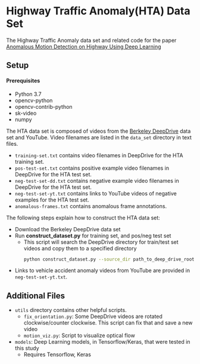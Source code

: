 # Highway Traffic Anomaly(HTA) Data Set
The Highway Traffic Anomaly data set and related code for the paper [Anomalous Motion Detection on Highway Using Deep Learning](https://arxiv.org/abs/2006.08143)

## Setup
#### Prerequisites
* Python 3.7
* opencv-python
* opencv-contrib-python
* sk-video
* numpy

The HTA data set is composed of videos from the [Berkeley DeepDrive](https://bdd-data.berkeley.edu/) data set and YouTube. Video
filenames are listed in the `data_set` directory in text files.
* `training-set.txt` contains video filenames in DeepDrive for the HTA training set.
* `pos-test-set.txt` contains positive example video filenames in DeepDrive for the HTA test set.
* `neg-test-set-dd.txt` contains negative example video filenames in DeepDrive for the HTA test set.
* `neg-test-set-yt.txt` contains links to YouTube videos of negative examples for the HTA test set.
* `anomalous-frames.txt` contains anomalous frame annotations.

The following steps explain how to construct the HTA 
data set: 
* Download the Berkeley DeepDrive data set
* Run **construct_dataset.py** for training set, and pos/neg test set
    * This script will search the DeepDrive directory for train/test set videos and copy them to a specified directory
        ```sh
      python construct_dataset.py --source_dir path_to_deep_drive_root --query_list data_set/training_set.txt --destination destination_path
* Links to vehicle accident anomaly videos from YouTube are provided in `neg-test-set-yt.txt`. 


## Additional Files
* `utils` directory contains other helpful scripts.
    * `fix_orientation.py`: Some DeepDrive videos are rotated clockwise/counter clockwise. This script can fix that and save a new video
    * `motion_viz.py`: Script to visualize optical flow
* `models`: Deep Learning models, in Tensorflow/Keras, that were tested in this study
    * Requires Tensorflow, Keras 
